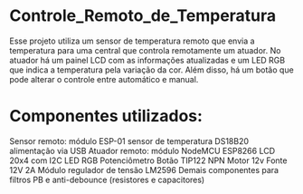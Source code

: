# Controle_Remoto_de_Temperatura
Esse projeto utiliza um sensor de temperatura remoto que envia a temperatura para uma central que controla remotamente um atuador. No atuador há um painel LCD com as informações atualizadas e um LED RGB que indica a temperatura pela variação da cor. Além disso, há um botão que pode alterar o controle entre automático e manual.

# Componentes utilizados:
  Sensor remoto:
    módulo ESP-01
    sensor de temperatura DS18B20
    alimentação via USB
  Atuador remoto:
    módulo NodeMCU ESP8266
    LCD 20x4 com I2C 
    LED RGB
    Potenciômetro 
    Botão 
    TIP122 NPN
    Motor 12v
    Fonte 12V 2A
    Módulo regulador de tensão LM2596
    Demais componentes para filtros PB e anti-debounce (resistores e capacitores)
    
